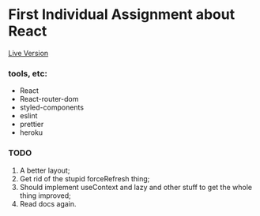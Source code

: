 # First Individual Assignment about React

[Live Version](https://marvel-api-react-task1-live.herokuapp.com/)

### tools, etc:
- React
- React-router-dom
- styled-components
- eslint
- prettier
- heroku

### TODO
1. A better layout;
2. Get rid of the stupid forceRefresh thing;
3. Should implement useContext and lazy and other stuff to get the whole thing improved;
4. Read docs again.